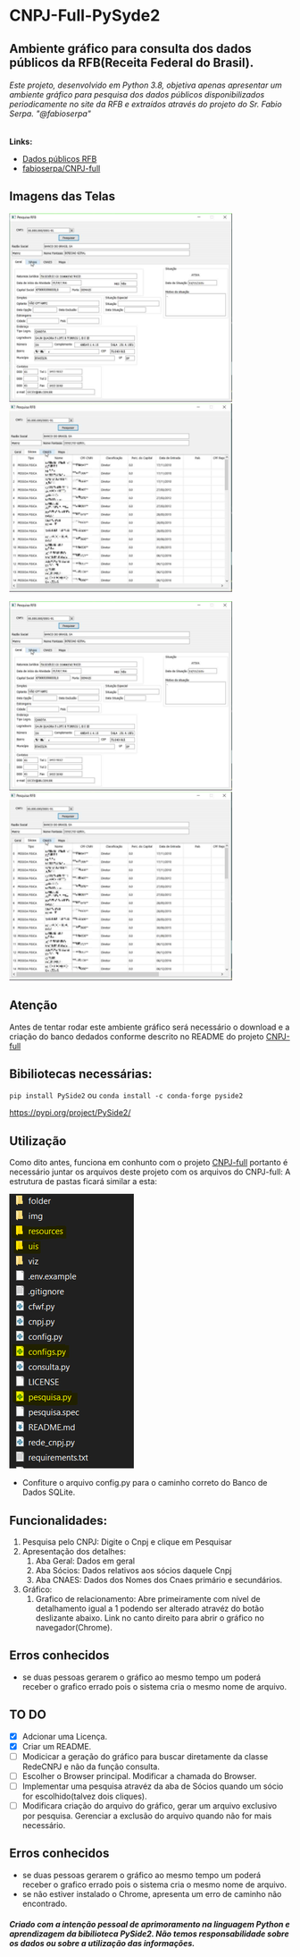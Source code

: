 # CNPJ-Full-PySyde2
## Ambiente gráfico para consulta dos dados públicos da RFB(Receita Federal do Brasil).
###### Este projeto, desenvolvido em Python 3.8, objetiva apenas apresentar um ambiente gráfico para pesquisa dos dados públicos disponibilizados periodicamente no site da RFB e extraídos através do projeto do Sr. Fabio Serpa. "@fabioserpa"
 

**Links:**
* [Dados públicos RFB](http://receita.economia.gov.br/orientacao/tributaria/cadastros/cadastro-nacional-de-pessoas-juridicas-cnpj/dados-publicos-cnpj)
* [fabioserpa/CNPJ-full](https://github.com/fabioserpa/CNPJ-full)

## Imagens das Telas

<p float="left">
  <img src="imagens/imagem1.png" width="400" />
  &#32;
  <img src="imagens/imagem2.png" width="400" /> 
</p>

&#32;

<p float="left">
  <img src="imagens/imagem1.png" width="400" />
  &#32;
  <img src="imagens/imagem2.png" width="400" /> 
</p>

## **Atenção**
Antes de tentar rodar este ambiente gráfico será necessário o download e a criação do banco dedados conforme descrito no README do projeto [CNPJ-full](https://github.com/fabioserpa/CNPJ-full)

## Bibiliotecas necessárias:
`pip install PySide2`
ou 
`conda install -c conda-forge pyside2`

https://pypi.org/project/PySide2/

## Utilização
Como dito antes, funciona em conhunto com o projeto [CNPJ-full](https://github.com/fabioserpa/CNPJ-full) portanto é necessário juntar os arquivos deste projeto com os arquivos do CNPJ-full: A estrutura de pastas ficará similar a esta:

<p align="left">
  <img src="imagens/imagem9.PNG">
</p>

* Confiture o arquivo config.py para o caminho correto do Banco de Dados SQLite.

## Funcionalidades:
1. Pesquisa pelo CNPJ: Digite o Cnpj e clique em Pesquisar
2. Apresentação dos detalhes:
   1. Aba Geral: Dados em geral
   2. Aba Sócios: Dados relativos aos sócios daquele Cnpj
   3. Aba CNAES: Dados dos Nomes dos Cnaes primário e secundários.
3. Gráfico:
   1. Grafico de relacionamento: Abre primeiramente com nível de detalhamento igual a 1 podendo ser alterado atravéz do botão deslizante abaixo. Link no canto direito para abrir o gráfico no navegador(Chrome).

## Erros conhecidos
* se duas pessoas gerarem o gráfico ao mesmo tempo um poderá receber o grafico errado pois o sistema cria o mesmo nome de arquivo.

## TO DO
- [x] Adcionar uma Licença.
- [x] Criar um README.
- [ ] Modicicar a geração do gráfico para buscar diretamente da classe RedeCNPJ e não da função consulta.
- [ ] Escolher o Browser principal. Modificar a chamada do Browser.
- [ ] Implementar uma pesquisa atravéz da aba de Sócios quando um sócio for escolhido(talvez dois cliques).
- [ ] Modificara criação do arquivo do gráfico, gerar um arquivo exclusivo por pesquisa. Gerenciar a exclusão do arquivo quando não for mais necessário.

## Erros conhecidos
* se duas pessoas gerarem o gráfico ao mesmo tempo um poderá receber o grafico errado pois o sistema cria o mesmo nome de arquivo.
* se não estiver instalado o Chrome, apresenta um erro de caminho não encontrado.




##### Criado com a intenção pessoal de aprimoramento na linguagem Python e aprendizagem da bibilioteca PySide2. Não temos responsabilidade sobre os dados ou sobre a utilização das informações.
